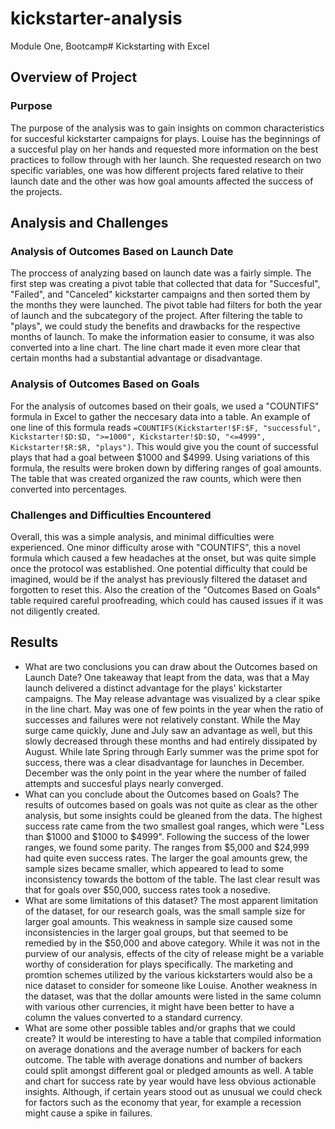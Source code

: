 # kickstarter-analysis
Module One, Bootcamp# Kickstarting with Excel

## Overview of Project

### Purpose
The purpose of the analysis was to gain insights on common characteristics for succesful kickstarter campaigns for plays. Louise has the beginnings of a succesful play on her hands 
and requested more information on the best practices to follow through with her launch. She requested research on two specific variables, one was how different projects fared relative to 
their launch date and the other was how goal amounts affected the success of the projects. 
## Analysis and Challenges
### Analysis of Outcomes Based on Launch Date
The proccess of analyzing based on launch date was a fairly simple. The first step was creating a pivot table that collected that data for "Succesful", "Failed", and "Canceled" 
kickstarter campaigns and then sorted them by the months they were launched. The pivot table had filters for both the year of launch and the subcategory of the project. After filtering
the table to "plays", we could study the benefits and drawbacks for the respective months of launch. To make the information easier to consume, it was also converted into a line chart.
The line chart made it even more clear that certain months had a substantial advantage or disadvantage. 
### Analysis of Outcomes Based on Goals
For the analysis of outcomes based on their goals, we used a "COUNTIFS" formula in Excel to gather the neccesary data into a table. An example of one line of this formula reads
`=COUNTIFS(Kickstarter!$F:$F, "successful", Kickstarter!$D:$D, ">=1000", Kickstarter!$D:$D, "<=4999",  Kickstarter!$R:$R, "plays")`. This would give you the count of successful plays that
had a goal between $1000 and $4999. Using variations of this formula, the results were broken down by differing ranges of goal amounts. The table that was created organized the raw counts, 
which were then converted into percentages. 
### Challenges and Difficulties Encountered
Overall, this was a simple analysis, and minimal difficulties were experienced. One minor difficulty arose with "COUNTIFS", this a novel formula which caused a few headaches at the onset,
but was quite simple once the protocol was established. One potential difficulty that could be imagined, would be if the analyst has previously filtered the dataset and forgotten to reset
this. Also the creation of the "Outcomes Based on Goals" table required careful proofreading, which could has caused issues if it was not diligently created.
## Results
- What are two conclusions you can draw about the Outcomes based on Launch Date?
One takeaway that leapt from the data, was that a May launch delivered a distinct advantage for the plays' kickstarter campaigns. The May release advantage was visualized by a clear spike in
the line chart. May was one of few points in the year when the ratio of successes and failures were not relatively constant. While the May surge came quickly, June and July saw an 
advantage as well, but this slowly decreased through these months and had entirely dissipated by August. While late Spring through Early summer was the prime spot for success, there was 
a clear disadvantage for launches in December. December was the only point in the year where the number of failed attempts and succesful plays nearly converged.
- What can you conclude about the Outcomes based on Goals?
The results of outcomes based on goals was not quite as clear as the other analysis, but some insights could be gleaned from the data. The highest success rate came from the two smallest
goal ranges, which were "Less than $1000 and $1000 to $4999". Following the success of the lower ranges, we found some parity. The ranges from $5,000 and $24,999 had quite even success rates. 
The larger the goal amounts grew, the sample sizes became smaller, which appeared to lead to some inconsistency towards the bottom of the table. The last clear result was that for goals
over $50,000, success rates took a nosedive.
- What are some limitations of this dataset?
The most apparent limitation of the dataset, for our research goals, was the small sample size for larger goal amounts. This weakness in sample size caused some inconsistencies in the larger 
goal groups, but that seemed to be remedied by in the $50,000 and above category. While it was not in the purview of our analysis, effects of the city of release might be a variable 
worthy of consideration for plays specifically. The marketing and promtion schemes utilized by the various kickstarters would also be a nice dataset to consider for someone like Louise. 
Another weakness in the dataset, was that the dollar amounts were listed in the same column with various other currencies, it might have been better to have a column the values 
converted to a standard currency. 
- What are some other possible tables and/or graphs that we could create?
It would be interesting to have a table that compiled information on average donations and the average number of backers for each outcome. The table with average donations and number of 
backers could split amongst different goal or pledged amounts as well. A table and chart for success rate by year would have less obvious actionable insights. Although, if certain 
years stood out as unusual we could check for factors such as the economy that year, for example a recession might cause a spike in failures. 


